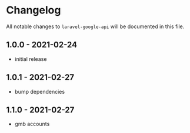 # Changelog

All notable changes to `laravel-google-api` will be documented in this file.

## 1.0.0 - 2021-02-24

- initial release

## 1.0.1 - 2021-02-27

- bump dependencies

## 1.1.0 - 2021-02-27

- gmb accounts
